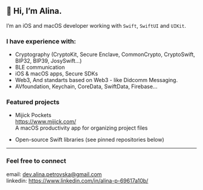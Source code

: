 ## 👋 Hi, I’m Alina.

I’m an iOS and macOS developer working with ``Swift``, ``SwiftUI`` and ``UIKit``.

### I have experience with:
- Cryptography (CryptoKit, Secure Enclave, CommonCrypto, CryptoSwift, BIP32, BIP39, JosySwift...)
- BLE communication
- iOS & macOS apps, Secure SDKs 
- Web3, And standarts based on Web3 - like Didcomm Messaging.
- AVfoundation, Keychain, CoreData, SwiftData, Firebase... 


### Featured projects
- Mijick Pockets <br>
  https://www.mijick.com/ <br>
  A macOS productivity app for organizing project files <br>
  
- Open-source Swift libraries (see pinned repositories below)


---
### Feel free to connect 
email: dev.alina.petrovska@gmail.com <br>
linkedin: https://www.linkedin.com/in/alina-p-69617a10b/
